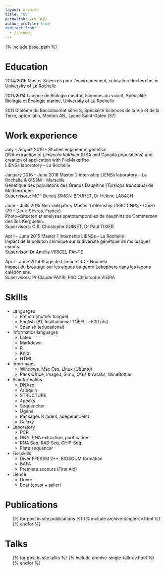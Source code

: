 ```yaml
---
layout: archive
title: "CV"
permalink: /cv_OLD/
author_profile: true
redirect_from:
  - /resume
---
```


{% include base_path %}

Education
======
2014/2016 Master Sciences pour l’environnement, coloration Recherche, in University of La Rochelle

2011/2014 Licence de Biologie menton Sciences du vivant, Spécialité Biologie et Écologie marine, University of La Rochelle

2011 Diplôme du Baccalauréat série S, Spécialité Sciences de la Vie et de la Terre, opton latin, Menton AB , Lycée Saint-Gaten (37)


Work experience
======
July - August 2016 - Studies engineer in genetics      
DNA extraction of *Limecola balthica* (USA and Canada populations) and creation of application with FileMakerPro       
LIENSs laboratory – La Rochelle     

January 2016 - June 2016 Master 2 internship LIENSs laboratory – La Rochelle & GIS3M - Marseille     
Génétique des populatons des Grands Dauphins (*Tursiops truncatus*) de Méditerranée.     
Supervisors: MCF Benoit SIMON-BOUHET, Dr Hélène LABACH     

June - Jully 2015 Non-obligatory Master 1 internship CEBC CNRS - Chizé (79 - Deux-Sèvres, France)     
Photo-détecton et analyses spatotemporelles de dauphins de Commerson des îles Kerguelen.     
Supervisors: C.R. Christophe GUINET, Dr Paul TIXIER     

April - June 2015 Master 1 internship LIENSs – La Rochelle     
Impact de la polluton chimique sur la diversité génétque de mollusques marins.     
Supervisor: Dr Amélia VIRICEL-PANTE     

April - June 2014 Stage de Licence IRD - Nouméa     
Impact du broutage sur les algues du genre Lobophora dans les lagons calédoniens.     
Supervisors: Pr Claude PAYRI, PhD Christophe VIEIRA     

  
Skills
======
* Languages
  * French (mother tongue)
  * English (B1, Institutionnal TOEFL: ~500 pts)
  * Spanish (educational)
* Informatics languages 
  * Latex 
  * Markdown
  * R
  * Knitr
  * HTML
* Informatics
  * Windows, Mac Osx, Linux (Ubuntu)
  * Pack Office, ImageJ, Gimp, QGis & ArcGis, WineBottler
* Bioinformatics
  * DNAsp
  * Arlequin
  * STRUCTURE
  * 4peaks
  * Sequencher
  * Ugene
  * Packages R (ade4, adegenet..etc)
  * Galaxy
* Laboratory
  * PCR
  * DNA, RNA extraction, purification
  * RNA Seq, RAD Seq, CHiP-Seq
  * Plate sequencer
* Fiel skills
  * Diver FFESSM 2**, BIOSOUM formation
  * BAFA
  * Premiers secours (First Aid)
* Lience
  * Driver
  * Boat (coast + sailor)
  
  
  
Publications
======
  <ul>{% for post in site.publications %}
    {% include archive-single-cv.html %}
  {% endfor %}</ul>
  
Talks
======
  <ul>{% for post in site.talks %}
    {% include archive-single-talk-cv.html %}
  {% endfor %}</ul>
  
  
